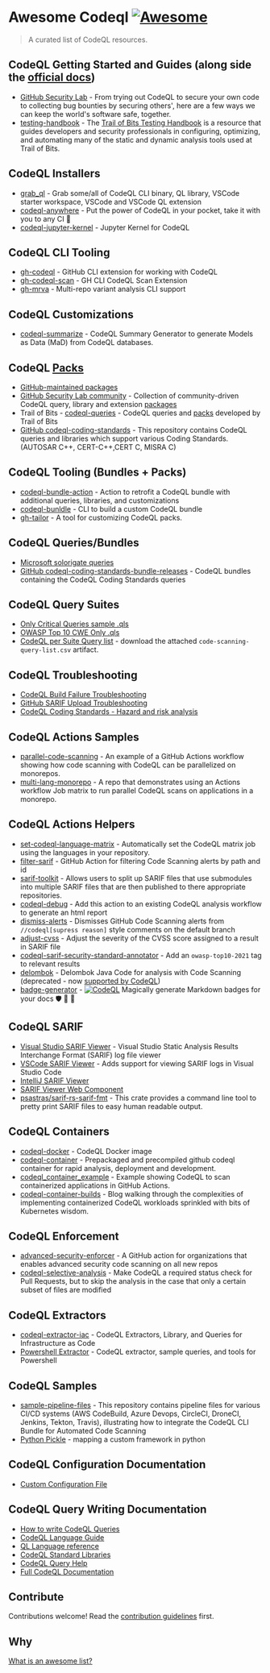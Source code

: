 # Awesome Codeql [![Awesome](https://awesome.re/badge.svg)](https://awesome.re)

> A curated list of CodeQL resources.

## CodeQL Getting Started and Guides (along side the [official docs](https://codeql.github.com/docs/))
- [GitHub Security Lab](https://securitylab.github.com/get-involved/) - From trying out CodeQL to secure your own code to collecting bug bounties by securing others', here are a few ways we can keep the world's software safe, together.
- [testing-handbook](https://github.com/trailofbits/testing-handbook) - The [Trail of Bits Testing Handbook](https://appsec.guide/docs/static-analysis/codeql/) is a resource that guides developers and security professionals in configuring, optimizing, and automating many of the static and dynamic analysis tools used at Trail of Bits.

## CodeQL Installers
- [grab_ql](https://github.com/advanced-security/grab_ql) - Grab some/all of CodeQL CLI binary, QL library, VSCode starter workspace, VSCode and VSCode QL extension
- [codeql-anywhere](https://github.com/david-wiggs/codeql-anywhere) - Put the power of CodeQL in your pocket, take it with you to any CI 🚀
- [codeql-jupyter-kernel](https://github.com/GitHubSecurityLab/codeql-jupyter-kernel) - Jupyter Kernel for CodeQL

## CodeQL CLI Tooling
- [gh-codeql](https://github.com/github/gh-codeql) - GitHub CLI extension for working with CodeQL
- [gh-codeql-scan](https://github.com/advanced-security/gh-codeql-scan) - GH CLI CodeQL Scan Extension
- [gh-mrva](https://github.com/pwntester/gh-mrva) - Multi-repo variant analysis CLI support

## CodeQL Customizations
- [codeql-summarize](https://github.com/advanced-security/codeql-summarize) - CodeQL Summary Generator to generate Models as Data (MaD) from CodeQL databases.

## CodeQL [Packs](https://docs.github.com/en/code-security/codeql-cli/using-the-codeql-cli/publishing-and-using-codeql-packs)
- [GitHub-maintained packages](https://github.com/orgs/codeql/packages)
- [GitHub Security Lab community](https://github.com/GitHubSecurityLab/CodeQL-Community-Packs) - Collection of community-driven CodeQL query, library and extension [packages](https://github.com/orgs/githubsecuritylab/packages)
- Trail of Bits - [codeql-queries](https://github.com/trailofbits/codeql-queries) - CodeQL queries and [packs](https://github.com/orgs/trailofbits/packages?ecosystem=all&q=repo%3Atrailofbits%2Fcodeql-queries) developed by Trail of Bits
- [GitHub codeql-coding-standards](https://github.com/github/codeql-coding-standards) - This repository contains CodeQL queries and libraries which support various Coding Standards. (AUTOSAR C++, CERT-C++,CERT C, MISRA C)

## CodeQL Tooling (Bundles + Packs)
- [codeql-bundle-action](https://github.com/advanced-security/codeql-bundle-action) - Action to retrofit a CodeQL bundle with additional queries, libraries, and customizations
- [codeql-bunldle](https://github.com/rvermeulen/codeql-bundle) - CLI to build a custom CodeQL bundle
- [gh-tailor](https://github.com/zbazztian/gh-tailor) - A tool for customizing CodeQL packs.

## CodeQL Queries/Bundles
- [Microsoft solorigate queries](https://www.microsoft.com/en-us/security/blog/2021/02/25/microsoft-open-sources-codeql-queries-used-to-hunt-for-solorigate-activity/)
- [GitHub codeql-coding-standards-bundle-releases](https://github.com/advanced-security/codeql-coding-standards-bundle-releases) - CodeQL bundles containing the CodeQL Coding Standards queries

## CodeQL Query Suites
- [Only Critical Queries sample .qls](https://github.com/zbazztian/only-critical-queries/blob/main/.github/critical-alternative.qls)
- [OWASP Top 10 CWE Only .qls](https://github.com/securingdev/codeql-query-suites/blob/main/.github/configurations/owasp-top-10.qls)
- [CodeQL per Suite Query list](https://github.com/github/codeql/actions/workflows/query-list.yml?query=branch%3Acodeql-cli%2Flatest) -  download the attached `code-scanning-query-list.csv` artifact. 

## CodeQL Troubleshooting
- [CodeQL Build Failure Troubleshooting](https://github.com/advanced-security/advanced-security-material/tree/main/troubleshooting/codeql-builds)
- [GitHub SARIF Upload Troubleshooting](https://github.com/advanced-security/advanced-security-material/blob/main/troubleshooting/sarif-upload/troubleshooting.md)
- [CodeQL Coding Standards - Hazard and risk analysis](https://github.com/github/codeql-coding-standards/blob/main/docs/user_manual.md#hazard-and-risk-analysis)

## CodeQL Actions Samples
- [parallel-code-scanning](https://github.com/dassencio/parallel-code-scanning) - An example of a GitHub Actions workflow showing how code scanning with CodeQL can be parallelized on monorepos.
- [multi-lang-monorepo](https://github.com/thedave42/multi-lang-monorepo) - A repo that demonstrates using an Actions workflow Job matrix to run parallel CodeQL scans on applications in a monorepo.

## CodeQL Actions Helpers
- [set-codeql-language-matrix](https://github.com/advanced-security/set-codeql-language-matrix) - Automatically set the CodeQL matrix job using the languages in your repository.
- [filter-sarif](https://github.com/advanced-security/filter-sarif) - GitHub Action for filtering Code Scanning alerts by path and id
- [sarif-toolkit](https://github.com/advanced-security/sarif-toolkit/blob/main/submodules/) - Allows users to split up SARIF files that use submodules into multiple SARIF files that are then published to there appropriate repositories.
- [codeql-debug](https://github.com/zbazztian/codeql-debug) - Add this action to an existing CodeQL analysis workflow to generate an html report
- [dismiss-alerts](https://github.com/advanced-security/dismiss-alerts) - Dismisses GitHub Code Scanning alerts from `//codeql[supress reason]` style comments on the default branch
- [adjust-cvss](https://github.com/advanced-security/adjust-cvss) - Adjust the severity of the CVSS score assigned to a result in SARIF file
- [codeql-sarif-security-standard-annotator](https://github.com/advanced-security/codeql-sarif-security-standard-annotator) - Add an `owasp-top10-2021` tag to relevant results
- [delombok](https://github.com/advanced-security/delombok) - Delombok Java Code for analysis with Code Scanning (deprecated - now [supported by CodeQL](https://github.blog/changelog/2023-09-01-code-scanning-with-codeql-improves-support-for-java-codebases-that-use-project-lombok/))
- [badge-generator](https://github.com/MichaelCurrin/badge-generator) - [![CodeQL](https://github.com/MichaelCurrin/badge-generator/workflows/CodeQL/badge.svg)](https://github.com/MichaelCurrin/badge-generator/actions?query=workflow%3ACodeQL "Code quality workflow status") Magically generate Markdown badges for your docs 🛡️ 🦡 🧙 

## CodeQL SARIF 
- [Visual Studio SARIF Viewer](https://marketplace.visualstudio.com/items?itemName=WDGIS.MicrosoftSarifViewer) - Visual Studio Static Analysis Results Interchange Format (SARIF) log file viewer
- [VSCode SARIF Viewer](https://marketplace.visualstudio.com/items?itemName=MS-SarifVSCode.sarif-viewer) - Adds support for viewing SARIF logs in Visual Studio Code
- [IntelliJ SARIF Viewer](https://plugins.jetbrains.com/plugin/23159-sarif-viewer)
- [SARIF Viewer Web Component](https://microsoft.github.io/sarif-web-component/)
- [psastras/sarif-rs-sarif-fmt](https://github.com/psastras/sarif-rs/tree/main/sarif-fmt) - This crate provides a command line tool to pretty print SARIF files to easy human readable output.

## CodeQL Containers
- [codeql-docker](https://github.com/advanced-security/codeql-docker) - CodeQL Docker image
- [codeql-container](https://github.com/microsoft/codeql-container) - Prepackaged and precompiled github codeql container for rapid analysis, deployment and development.
- [codeql_container_example](https://github.com/advanced-security/codeql_container_example) - Example showing CodeQL to scan containerized applications in GitHub Actions.
- [codeql-container-builds](https://some-natalie.dev/blog/codeql-container-builds/) - Blog walking through the complexities of implementing containerized CodeQL workloads sprinkled with bits of Kubernetes wisdom.

## CodeQL Enforcement
- [advanced-security-enforcer](https://github.com/zkoppert/advanced-security-enforcer) - A GitHub action for organizations that enables advanced security code scanning on all new repos
- [codeql-selective-analysis](https://github.com/octodemo/codeql-selective-analysis) - Make CodeQL a required status check for Pull Requests, but to skip the analysis in the case that only a certain subset of files are modified

## CodeQL Extractors
- [codeql-extractor-iac](https://github.com/advanced-security/codeql-extractor-iac) - CodeQL Extractors, Library, and Queries for Infrastructure as Code
- [Powershell Extractor](https://github.com/microsoft/codeql/blob/main/powershell/README.md) - CodeQL extractor, sample queries, and tools for Powershell

## CodeQL Samples
- [sample-pipeline-files](https://github.com/advanced-security/sample-codeql-pipeline-config) - This repository contains pipeline files for various CI/CD systems (AWS CodeBuild, Azure Devops, CircleCI, DroneCI, Jenkins, Tekton, Travis), illustrating how to integrate the CodeQL CLI Bundle for Automated Code Scanning
- [Python Pickle](https://github.com/octodemo/vulnerable-pickle-app/blob/main/custom-queries/python/dangerous-functions.ql) - mapping a custom framework in python

## CodeQL Configuration Documentation
- [Custom Configuration File](https://gist.github.com/bthomas2622/e520926b88ebb93e79b30f7f32ed4849)

## CodeQL Query Writing Documentation
- [How to write CodeQL Queries](https://codeql.github.com/docs/writing-codeql-queries)
- [CodeQL Language Guide](https://codeql.github.com/docs/codeql-language-guides)
- [QL Language reference](https://codeql.github.com/docs/ql-language-reference)
- [CodeQL Standard Libraries](https://codeql.github.com/codeql-standard-libraries)
- [CodeQL Query Help](https://codeql.github.com/codeql-query-help)
- [Full CodeQL Documentation](https://codeql.github.com/docs/)

## Contribute

Contributions welcome! Read the [contribution guidelines](CONTRIBUTING.md) first.

## Why

[What is an awesome list?](https://github.com/sindresorhus/awesome/blob/main/awesome.md)
